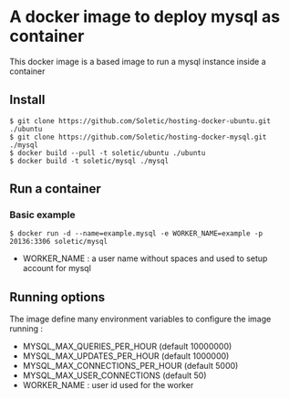 # A docker image to deploy mysql as container

This docker image is a based image to run a mysql instance inside a container

## Install

```
$ git clone https://github.com/Soletic/hosting-docker-ubuntu.git ./ubuntu
$ git clone https://github.com/Soletic/hosting-docker-mysql.git ./mysql
$ docker build --pull -t soletic/ubuntu ./ubuntu
$ docker build -t soletic/mysql ./mysql
```

## Run a container

### Basic example

```
$ docker run -d --name=example.mysql -e WORKER_NAME=example -p 20136:3306 soletic/mysql
```

* WORKER_NAME : a user name without spaces and used to setup account for mysql

## Running options

The image define many environment variables to configure the image running :

* MYSQL_MAX_QUERIES_PER_HOUR (default 10000000)
* MYSQL_MAX_UPDATES_PER_HOUR (default 1000000)
* MYSQL_MAX_CONNECTIONS_PER_HOUR (default 5000)
* MYSQL_MAX_USER_CONNECTIONS (default 50)
* WORKER_NAME : user id used for the worker